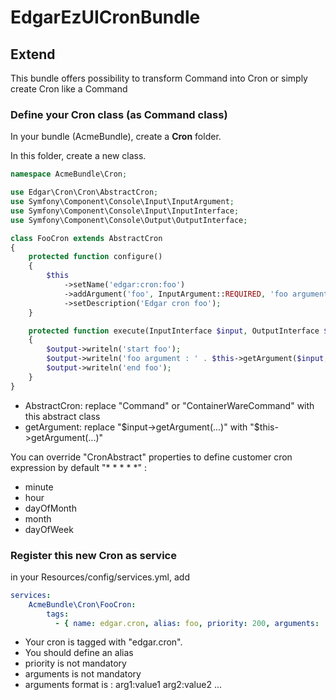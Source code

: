 # EdgarEzUICronBundle

## Extend

This bundle offers possibility to transform Command into Cron or simply create Cron like a Command

### Define your Cron class (as Command class)

In your bundle (AcmeBundle), create a **Cron** folder.

In this folder, create a new class.

```php
namespace AcmeBundle\Cron;

use Edgar\Cron\Cron\AbstractCron;
use Symfony\Component\Console\Input\InputArgument;
use Symfony\Component\Console\Input\InputInterface;
use Symfony\Component\Console\Output\OutputInterface;

class FooCron extends AbstractCron
{
    protected function configure()
    {
        $this
            ->setName('edgar:cron:foo')
            ->addArgument('foo', InputArgument::REQUIRED, 'foo argument')
            ->setDescription('Edgar cron foo');
    }

    protected function execute(InputInterface $input, OutputInterface $output)
    {
        $output->writeln('start foo');
        $output->writeln('foo argument : ' . $this->getArgument($input, 'foo'));
        $output->writeln('end foo');
    }
}
```

* AbstractCron: replace "Command" or "ContainerWareCommand" with this abstract class
* getArgument: replace "$input->getArgument(...)" with "$this->getArgument(...)"

You can override "CronAbstract" properties to define customer cron expression by default "* * * * *" :
* minute
* hour
* dayOfMonth
* month
* dayOfWeek

### Register this new Cron as service

in your Resources/config/services.yml, add

```yaml
services:
    AcmeBundle\Cron\FooCron:
        tags:
          - { name: edgar.cron, alias: foo, priority: 200, arguments: 'foo:fooarg' }
```

* Your cron is tagged with "edgar.cron".
* You should define an alias
* priority is not mandatory
* arguments is not mandatory
* arguments format is : arg1:value1 arg2:value2 ...
